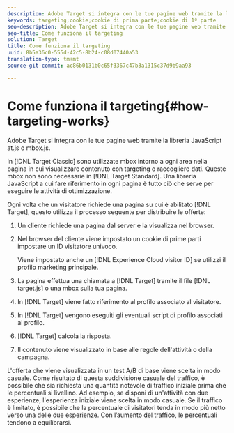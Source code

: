 ```yaml
---
description: Adobe Target si integra con le tue pagine web tramite la libreria JavaScript at.js o mbox.js.
keywords: targeting;cookie;cookie di prima parte;cookie di 1ª parte
seo-description: Adobe Target si integra con le tue pagine web tramite la libreria JavaScript at.js o mbox.js.
seo-title: Come funziona il targeting
solution: Target
title: Come funziona il targeting
uuid: 8b5a36c0-555d-42c5-8b24-c08d07440a53
translation-type: tm+mt
source-git-commit: ac86b0131b0c65f3367c47b3a1315c37d9b9aa93

---
```



# Come funziona il targeting{#how-targeting-works}

Adobe Target si integra con le tue pagine web tramite la libreria JavaScript at.js o mbox.js.

In [!DNL Target Classic] sono utilizzate mbox intorno a ogni area nella pagina in cui visualizzare contenuto con targeting o raccogliere dati. Queste mbox non sono necessarie in [!DNL Target Standard]. Una libreria JavaScript a cui fare riferimento in ogni pagina è tutto ciò che serve per eseguire le attività di ottimizzazione.

Ogni volta che un visitatore richiede una pagina su cui è abilitato [!DNL Target], questo utilizza il processo seguente per distribuire le offerte:

1. Un cliente richiede una pagina dal server e la visualizza nel browser.
1. Nel browser del cliente viene impostato un cookie di prime parti impostare un ID visitatore univoco.

   Viene impostato anche un [!DNL Experience Cloud visitor ID] se utilizzi il profilo marketing principale.

1. La pagina effettua una chiamata a [!DNL Target] tramite il file [!DNL target.js] o una mbox sulla tua pagina.
1. In [!DNL Target] viene fatto riferimento al profilo associato al visitatore.
1. In [!DNL Target] vengono eseguiti gli eventuali script di profilo associati al profilo.
1. [!DNL Target] calcola la risposta.
1. Il contenuto viene visualizzato in base alle regole dell&#39;attività o della campagna.

L&#39;offerta che viene visualizzata in un test A/B di base viene scelta in modo casuale. Come risultato di questa suddivisione casuale del traffico, è possibile che sia richiesta una quantità notevole di traffico iniziale prima che le percentuali si livellino. Ad esempio, se disponi di un&#39;attività con due esperienze, l&#39;esperienza iniziale viene scelta in modo casuale. Se il traffico è limitato, è possibile che la percentuale di visitatori tenda in modo più netto verso una delle due esperienze. Con l’aumento del traffico, le percentuali tendono a equilibrarsi.
